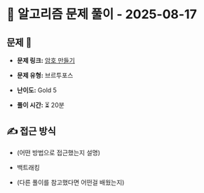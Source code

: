 # 📝 알고리즘 문제 풀이 - 2025-08-17

## 문제 📖

- **문제 링크:** [암호 만들기](https://www.acmicpc.net/problem/1759)

- **문제 유형:** 브르투포스

- **난이도:** Gold 5

- **풀이 시간:** ⏳ 20분

## ✍ 접근 방식

- (어떤 방법으로 접근했는지 설명)
- 백트래킹

- (다른 풀이를 참고했다면 어떤걸 배웠는지)
